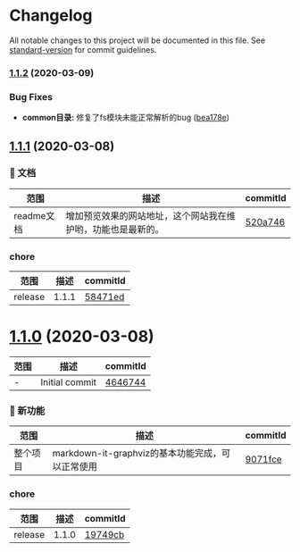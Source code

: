 # Changelog

All notable changes to this project will be documented in this file. See [standard-version](https://github.com/conventional-changelog/standard-version) for commit guidelines.

### [1.1.2](https://github.com/aiyoudiao/markdown-it-graphviz/compare/v1.1.1...v1.1.2) (2020-03-09)


### Bug Fixes

* **common目录:** 修复了fs模块未能正常解析的bug ([bea178e](https://github.com/aiyoudiao/markdown-it-graphviz/commit/bea178ee9c7c99069c5f4e79d64610858f78f46f))

## [1.1.1](https://github.com/aiyoudiao/markdown-it-graphviz/compare/v1.1.0...v1.1.1) (2020-03-08)

### 📝 文档
范围|描述|commitId
--|--|--
 readme文档 | 增加预览效果的网站地址，这个网站我在维护哟，功能也是最新的。 | [520a746](https://github.com/aiyoudiao/markdown-it-graphviz/commit/520a746)


### chore
范围|描述|commitId
--|--|--
 release | 1.1.1 | [58471ed](https://github.com/aiyoudiao/markdown-it-graphviz/commit/58471ed)

# [1.1.0](https://github.com/aiyoudiao/markdown-it-graphviz/compare/4646744...v1.1.0) (2020-03-08)

范围|描述|commitId
--|--|--
 - | Initial commit | [4646744](https://github.com/aiyoudiao/markdown-it-graphviz/commit/4646744)


### 🌟 新功能
范围|描述|commitId
--|--|--
 整个项目 | markdown-it-graphviz的基本功能完成，可以正常使用 | [9071fce](https://github.com/aiyoudiao/markdown-it-graphviz/commit/9071fce)


### chore
范围|描述|commitId
--|--|--
 release | 1.1.0 | [19749cb](https://github.com/aiyoudiao/markdown-it-graphviz/commit/19749cb)
